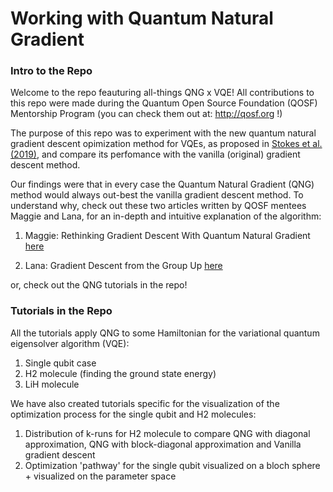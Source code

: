 # Working with Quantum Natural Gradient 

### Intro to the Repo
Welcome to the repo feauturing all-things QNG x VQE! All contributions to this repo were made during the Quantum Open Source Foundation (QOSF) Mentorship Program (you can check them out at: http://qosf.org !) 

The purpose of this repo was to experiment with the new quantum natural gradient descent opimization method for VQEs, as proposed in <a href = 'https://arxiv.org/abs/1909.02108'> Stokes et al. (2019)</a>, and compare its perfomance with the vanilla (original) gradient descent method.

Our findings were that in every case the Quantum Natural Gradient (QNG) method would always out-best the vanilla gradient descent method. To understand why, check out these two articles written by QOSF mentees Maggie and Lana, for an in-depth and intuitive explanation of the algorithm:

1. Maggie: Rethinking Gradient Descent With Quantum Natural Gradient <a href = 'https://medium.com/@ziyu.lili.maggie/rethinking-gradient-descent-with-quantum-natural-gradient-330da14f621'>here</a>

2. Lana: Gradient Descent from the Group Up <a href = 'https://medium.com/@lana.bozanic/quantum-natural-gradient-from-the-ground-up-983db57cbf6'>here</a>

or, check out the QNG tutorials in the repo!

### Tutorials in the Repo 

All the tutorials apply QNG to some Hamiltonian for the variational quantum eigensolver algorithm (VQE):

1. Single qubit case
2. H2 molecule (finding the ground state energy)
3. LiH molecule 

We have also created tutorials specific for the visualization of the optimization process for the single qubit and H2 molecules:

1. Distribution of k-runs for H2 molecule to compare QNG with diagonal approximation, QNG with block-diagonal approximation and Vanilla gradient descent 
2. Optimization 'pathway' for the single qubit visualized on a bloch sphere + visualized on the parameter space
